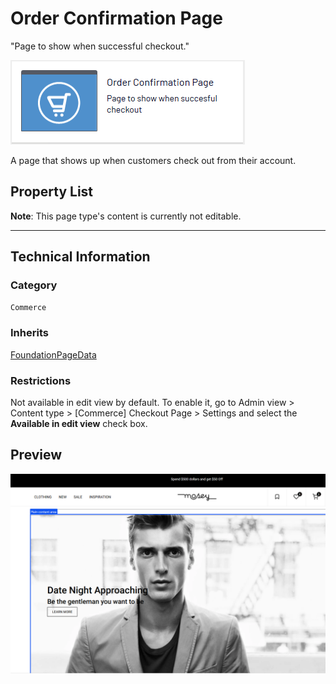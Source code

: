# Order Confirmation Page
"Page to show when successful checkout."

![Order confirmation](Screenshots/Order%20Confirmation%20Page%20-%20icon.png)

A page that shows up when customers check out from their account.


## Property List
**Note**: This page type's content is currently not editable.<!--The following property list includes properties that are unique to this content type. For a list of global properties, view our [*Common Page  Properties*](../../Common%20Page%20Properties.md) list.-->

<!--Display Name *(Name in code)* | Type | Property Description
--------------|------|---------------
**Body text** *(`Body`)* | XhtmlString | Provides an rich-text area for entering formatted content.
**Main body** *(`MainBody`)* | XhtmlString | Provides an rich-text area for entering formatted content.
**Main content area** *(`MainContentArea`)* | ContentArea | Provides a configurable drag-and-drop interface for placing media, blocks, or other content onto the page.
**Registration area** *(`RegistrationArea `)* | ContentArea | Provides a configurable drag-and-drop interface for placing media, blocks, or other content onto the page.-->

** **
<!--![Order confirmation](Screenshots/Order%20Confirmation%20Page%20-%20Content%20tab.png)-->

## Technical Information

### Category
`Commerce`

### Inherits
[FoundationPageData](../../Foundation.Cms/Page%20Types/Foundation%20Page%20Data.md)

### Restrictions
Not available in edit view by default. To enable it, go to Admin view > Content type > [Commerce] Checkout Page > Settings and select the **Available in edit view** check box.

## Preview
![Order confirmation](Screenshots/Order%20Confirmation%20Page%20-%20Preview.png)
